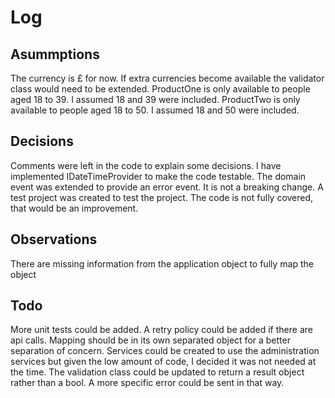 # Log

## Asummptions
The currency is £ for now. If extra currencies become available the validator class would need to be extended.
ProductOne is only available to people aged 18 to 39. I assumed 18 and 39 were included.
ProductTwo is only available to people aged 18 to 50. I assumed 18 and 50 were included.

## Decisions
Comments were left in the code to explain some decisions.
I have implemented IDateTimeProvider to make the code testable.
The domain event was extended to provide an error event. It is not a breaking change.
A test project was created to test the project. The code is not fully covered, that would be an improvement.


## Observations
There are missing information from the application object to fully map the object

## Todo
More unit tests could be added.
A retry policy could be added if there are api calls.
Mapping should be in its own separated object for a better separation of concern.
Services could be created to use the administration services but given the low amount of code, I decided it was not needed at the time.
The validation class could be updated to return a result object rather than a bool. A more specific error could be sent in that way.